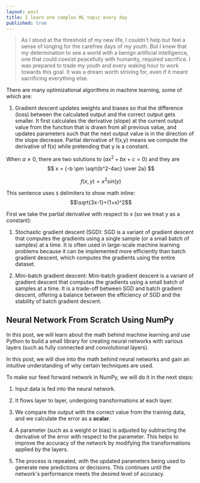 ```yaml
---
layout: post
title: I learn one complex ML topic every day
published: true
---
```

<!-- MathJax -->

<script type="text/javascript"

  src="https://cdnjs.cloudflare.com/ajax/libs/mathjax/2.7.3/MathJax.js?config=TeX-AMS-MML_HTMLorMML">

</script>

> As I stood at the threshold of my new life, I couldn't help but feel a sense of longing for the carefree days of my youth. But I knew that my determination to see a world with a benign artificial intelligence, one that could coexist peacefully with humanity, required sacrifice. I was prepared to trade my youth and every waking hour to work towards this goal. It was a dream worth striving for, even if it meant sacrificing everything else.


There are many optimizational algorithms in machine learning, some of which are:

1. Gradient descent updates weights and biases so that the difference (loss) between the calculated output and the correct output gets smaller. It first calculates the derivative (slope) at the current output value from the function that is drawn from all previous value, and updates parameters such that the next output value is in the direction of the slope decrease.
Partial derivative of f(x,y) means we compute the derivative of f(x) while pretending that y is a constant.

When $a \ne 0$, there are two solutions to $(ax^2 + bx + c = 0)$ and they are 
$$ x = {-b \pm \sqrt{b^2-4ac} \over 2a} $$

$$f(x,y) = x^2sin(y)$$

This sentence uses `$` delimiters to show math inline:  $$\sqrt{3x-1}+(1+x)^2$$

First we take the partial derivative with respect to x (so we treat y as a constant):




1. Stochastic gradient descent (SGD): SGD is a variant of gradient descent that computes the gradients using a single sample (or a small batch of samples) at a time. It is often used in large-scale machine learning problems because it can be implemented more efficiently than batch gradient descent, which computes the gradients using the entire dataset.


2. Mini-batch gradient descent: Mini-batch gradient descent is a variant of gradient descent that computes the gradients using a small batch of samples at a time. It is a trade-off between SGD and batch gradient descent, offering a balance between the efficiency of SGD and the stability of batch gradient descent.































## Neural Network From Scratch Using NumPy

In this post, we will learn about the math behind machine learning and use Python to build a small library for creating neural networks with various layers (such as fully connected and convolutional layers).

In this post, we will dive into the math behind neural networks and gain an intuitive understanding of why certain techniques are used.

To make our feed forward network in NumPy, we will do it in the next steps:

1. Input data is fed into the neural network.

2. It flows layer to layer, undergoing transformations at each layer.

3. We compare the output with the correct value from the training data, and we calculate the error as a **scalar**.

4. A parameter (such as a weight or bias) is adjusted by subtracting the derivative of the error with respect to the parameter. This helps to improve the accuracy of the network by modifying the transformations applied by the layers.

5. The process is repeated, with the updated parameters being used to generate new predictions or decisions. This continues until the network's performance meets the desired level of accuracy.
